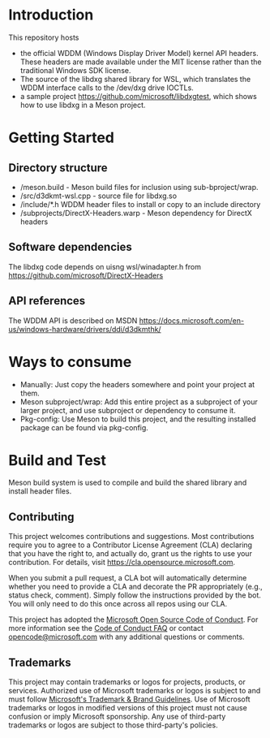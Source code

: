 # Introduction

This repository hosts
- the official WDDM (Windows Display Driver Model) kernel API headers. These headers are
 made available under the MIT license rather than the traditional Windows SDK license.
 - The source of the libdxg shared library for WSL, which translates the WDDM interface calls to the /dev/dxg drive IOCTLs.
 - a sample project https://github.com/microsoft/libdxgtest, which shows how to use libdxg in a Meson project.

# Getting Started
##	Directory structure
- /meson.build - Meson build files for inclusion using sub-bproject/wrap.
- /src/d3dkmt-wsl.cpp - source file for libdxg.so
- /include/*.h WDDM header files to install or copy to an include directory
- /subprojects/DirectX-Headers.warp - Meson dependency for DirectX headers

##	Software dependencies

The libdxg code depends on uisng wsl/winadapter.h from https://github.com/microsoft/DirectX-Headers

##	API references

The WDDM API is described on MSDN https://docs.microsoft.com/en-us/windows-hardware/drivers/ddi/d3dkmthk/

# Ways to consume

- Manually: Just copy the headers somewhere and point your project at them.
- Meson subproject/wrap: Add this entire project as a subproject of your larger project, and use subproject or dependency to consume it.
- Pkg-config: Use Meson to build this project, and the resulting installed package can be found via pkg-config.

# Build and Test

Meson build system is used to compile and build the shared library and install header files.

## Contributing

This project welcomes contributions and suggestions.  Most contributions require you to agree to a
Contributor License Agreement (CLA) declaring that you have the right to, and actually do, grant us
the rights to use your contribution. For details, visit https://cla.opensource.microsoft.com.

When you submit a pull request, a CLA bot will automatically determine whether you need to provide
a CLA and decorate the PR appropriately (e.g., status check, comment). Simply follow the instructions
provided by the bot. You will only need to do this once across all repos using our CLA.

This project has adopted the [Microsoft Open Source Code of Conduct](https://opensource.microsoft.com/codeofconduct/).
For more information see the [Code of Conduct FAQ](https://opensource.microsoft.com/codeofconduct/faq/) or
contact [opencode@microsoft.com](mailto:opencode@microsoft.com) with any additional questions or comments.

## Trademarks

This project may contain trademarks or logos for projects, products, or services. Authorized use of Microsoft
trademarks or logos is subject to and must follow
[Microsoft's Trademark & Brand Guidelines](https://www.microsoft.com/en-us/legal/intellectualproperty/trademarks/usage/general).
Use of Microsoft trademarks or logos in modified versions of this project must not cause confusion or imply Microsoft sponsorship.
Any use of third-party trademarks or logos are subject to those third-party's policies.
